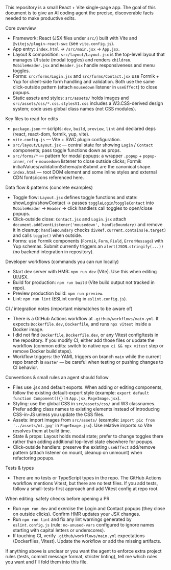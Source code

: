 This repository is a small React + Vite single-page app. The goal of this document is to give an AI coding agent the precise, discoverable facts needed to make productive edits.

Core overview
- Framework: React (JSX files under `src/`) built with Vite and `@vitejs/plugin-react-swc` (see `vite.config.js`).
- App entry: `index.html` -> `/src/main.jsx` -> `App.jsx`.
- Layout & composition: `src/layout/Layout.jsx` is the top-level layout that manages UI state (modal toggles) and renders `children`. `MobileHeader.jsx` and `Header.jsx` handle responsiveness and menu toggles.
- Forms: `src/forms/Login.jsx` and `src/forms/Contact.jsx` use Formik + Yup for client-side form handling and validation. Both use the same click-outside pattern (attach `mousedown` listener in `useEffect`) to close popups.
- Static assets and styles: `src/assets/` holds images and `src/assets/css/*.css`. `stylesV1.css` includes a W3.CSS-derived design system; code uses global class names (not CSS modules).

Key files to read for edits
- `package.json` — scripts: `dev`, `build`, `preview`, `lint` and declared deps (react, react-dom, formik, yup, vite).
- `vite.config.js` — Vite + SWC plugin configuration.
- `src/layout/Layout.jsx` — central state for showing `Login` / `Contact` components; pass toggle functions down as props.
- `src/forms/*` — pattern for modal popups: a wrapper `.popup` + `popup-inner`, `ref` + `mousedown` listener to close outside clicks; Formik initialValues/validationSchema/onSubmit are the canonical shape.
- `index.html` — root DOM element and some inline styles and external CDN fonts/icons referenced here.

Data flow & patterns (concrete examples)
- Toggle flow: `Layout.jsx` defines toggle functions and state: showLogin/showContact -> passes `toggleLogin`/`toggleContact` into `MobileHeader` -> `Header` -> click handlers call toggles to open/close popups.
- Click-outside close: `Contact.jsx` and `Login.jsx` attach `document.addEventListener('mousedown', handleBoundary)` and remove it in cleanup; `handleBoundary` checks `divRef.current.contains(e.target)` and calls `toggle()` when outside.
- Forms: use Formik components (`Formik`, `Form`, `Field`, `ErrorMessage`) with Yup schemas. Submit currently triggers an `alert(JSON.stringify(...))` (no backend integration in repository).

Developer workflows (commands you can run locally)
- Start dev server with HMR: `npm run dev` (Vite). Use this when editing UI/JSX.
- Build for production: `npm run build` (Vite build output not tracked in repo).
- Preview production build: `npm run preview`.
- Lint: `npm run lint` (ESLint config in `eslint.config.js`).

CI / integration notes (important mismatches to be aware of)
- There is a GitHub Actions workflow at `.github/workflows/main.yml`. It expects `Dockerfile.dev`, `Dockerfile`, and runs `npx vitest` inside a Docker image.
- I did not find `Dockerfile`, `Dockerfile.dev`, or any Vitest config/tests in the repository. If you modify CI, either add those files or update the workflow (common edits: switch to native `npm ci && npx vitest` step or remove Docker build steps).
- Workflow triggers: the YAML triggers on branch `main` while the current repo branch is `master` — be careful when testing or pushing changes to CI behavior.

Conventions & small rules an agent should follow
- Files use .jsx and default exports. When adding or editing components, follow the existing default-export style (example: `export default function Component(){}` in `App.jsx`, `PageImage.jsx`).
- Styling: use the global CSS in `src/assets/css/` and W3 classnames. Prefer adding class names to existing elements instead of introducing CSS-in-JS unless you update the CSS files.
- Assets: import images from `src/assets/` (example: `import pic from '../assets/mt.jpg'` in `PageImage.jsx`). Use relative imports so Vite resolves them at build time.
- State & props: Layout holds modal state; prefer to change toggles there rather than adding additional top-level state elsewhere for popups.
- Click-outside handlers: preserve the existing `useEffect` add/remove pattern (attach listener on mount, cleanup on unmount) when refactoring popups.

Tests & types
- There are no tests or TypeScript types in the repo. The GitHub Actions workflow mentions Vitest, but there are no test files. If you add tests, follow a small-tests-first approach and add Vitest config at repo root.

When editing: safety checks before opening a PR
- Run `npm run dev` and exercise the Login and Contact popups (they close on outside clicks). Confirm HMR updates your JSX changes.
- Run `npm run lint` and fix any lint warnings generated by `eslint.config.js` (rule: `no-unused-vars` configured to ignore names starting with capital letters or underscores).
- If touching CI, verify `.github/workflows/main.yml` expectations (Dockerfiles, Vitest). Update the workflow or add the missing artifacts.

If anything above is unclear or you want the agent to enforce extra project rules (tests, commit message format, stricter linting), tell me which rules you want and I'll fold them into this file.
